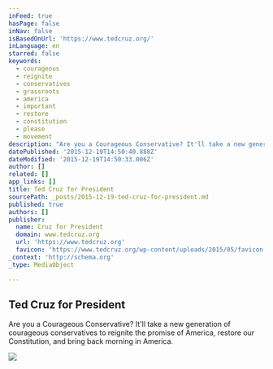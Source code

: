 ```yaml
---
inFeed: true
hasPage: false
inNav: false
isBasedOnUrl: 'https://www.tedcruz.org/'
inLanguage: en
starred: false
keywords:
  - courageous
  - reignite
  - conservatives
  - grassroots
  - america
  - important
  - restore
  - constitution
  - please
  - movement
description: "Are you a Courageous Conservative? It'll take a new generation of courageous conservatives to reignite the promise of America, restore our Constitution, and bring back morning in America."
datePublished: '2015-12-19T14:50:40.888Z'
dateModified: '2015-12-19T14:50:33.006Z'
author: []
related: []
app_links: []
title: Ted Cruz for President
sourcePath: _posts/2015-12-19-ted-cruz-for-president.md
published: true
authors: []
publisher:
  name: Cruz for President
  domain: www.tedcruz.org
  url: 'https://www.tedcruz.org'
  favicon: 'https://www.tedcruz.org/wp-content/uploads/2015/05/favicon.png'
_context: 'http://schema.org'
_type: MediaObject

---
```

<article style=""><h1>Ted Cruz for President</h1><p>Are you a Courageous Conservative? It'll take a new generation of courageous conservatives to reignite the promise of America, restore our Constitution, and bring back morning in America.</p><img src="https://s3-us-west-2.amazonaws.com/the-grid-img/p/4eda19492d9a8db6b1baf77d78713fc4ec0fc530.png" /></article>
